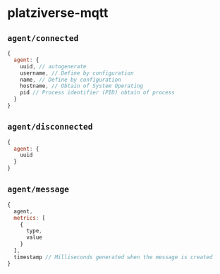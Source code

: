 # platziverse-mqtt


## `agent/connected`

```js
{
  agent: {
    uuid, // autogenerate
    username, // Define by configuration
    name, // Define by configuration
    hostname, // Obtain of System Operating
    pid // Process identifier (PID) obtain of process
  }
}
```

## `agent/disconnected`

```js
{
  agent: {
    uuid
  }
}
```

## `agent/message`

```js
{
  agent,
  metrics: [
    {
      type,
      value
    }
  ],
  timestamp // Milliseconds generated when the message is created
}
```
